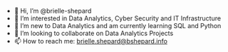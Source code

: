 - 👋 Hi, I’m @brielle-shepard
- 👀 I’m interested in Data Analytics, Cyber Security and IT Infrastructure
- 🌱 I’m new to Data Analytics and am currently learning SQL and Python
- 💞️ I’m looking to collaborate on Data Analytics Projects
- 📫 How to reach me: brielle.shepard@bshepard.info

<!---
brielle-shepard/brielle-shepard is a ✨ special ✨ repository because its `README.md` (this file) appears on your GitHub profile.
You can click the Preview link to take a look at your changes.
--->
